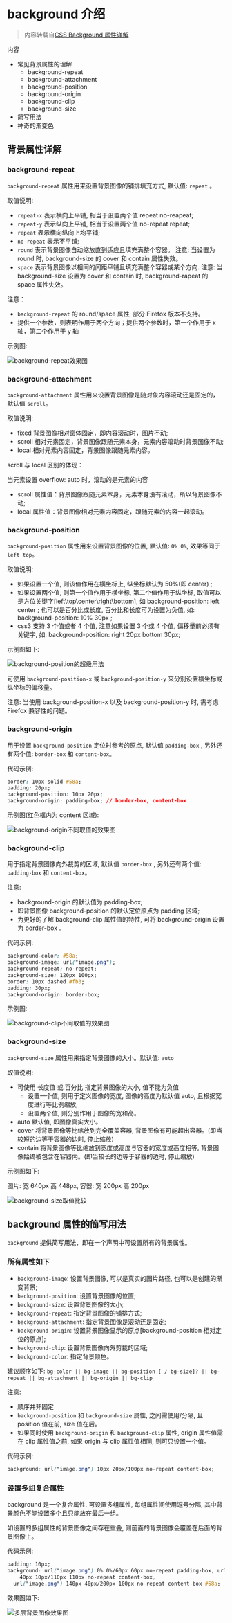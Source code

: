# background 介绍

> 内容转载自[CSS Background 属性详解](https://github.com/junruchen/junruchen.github.io/wiki/CSS-Background%E5%B1%9E%E6%80%A7%E8%AF%A6%E8%A7%A3)

内容

- 常见背景属性的理解
  - background-repeat
  - background-attachment
  - background-position
  - background-origin
  - background-clip
  - background-size
- 简写用法
- 神奇的渐变色

## 背景属性详解

### background-repeat

`background-repeat` 属性用来设置背景图像的铺排填充方式, 默认值: `repeat` 。

取值说明:

- `repeat-x` 表示横向上平铺, 相当于设置两个值 repeat no-reapeat;
- `repeat-y` 表示纵向上平铺, 相当于设置两个值 no-repeat repeat;
- `repeat` 表示横向纵向上均平铺;
- `no-repeat` 表示不平铺;
- `round` 表示背景图像自动缩放直到适应且填充满整个容器。 注意: 当设置为 round 时, background-size 的 cover 和 contain 属性失效。
- `space` 表示背景图像以相同的间距平铺且填充满整个容器或某个方向. 注意: 当 background-size 设置为 cover 和 contain 时, background-rapeat 的 space 属性失效。

注意：

- `background-repeat` 的 round/space 属性, 部分 Firefox 版本不支持。
- 提供一个参数，则表明作用于两个方向；提供两个参数时，第一个作用于 x 轴，第二个作用于 y 轴

示例图:

![background-repeat效果图](https://camo.githubusercontent.com/d7d6f324b51bebe30b05c55aba0d1de75b2b94ee/687474703a2f2f696d672e6d756b6577616e672e636f6d2f3538393938343033303030316661343830343935303236372e706e67)

### background-attachment

`background-attachment` 属性用来设置背景图像是随对象内容滚动还是固定的，默认值 `scroll`。

取值说明:

- fixed 背景图像相对窗体固定，即内容滚动时，图片不动;
- scroll 相对元素固定，背景图像跟随元素本身，元素内容滚动时背景图像不动;
- local 相对元素内容固定，背景图像跟随元素内容。

scroll 与 local 区别的体现：

当元素设置 overflow: auto 时，滚动的是元素的内容

- scroll 属性值：背景图像跟随元素本身，元素本身没有滚动，所以背景图像不动;
- local 属性值：背景图像相对元素内容固定，跟随元素的内容一起滚动。

### background-position

`background-position` 属性用来设置背景图像的位置, 默认值: `0% 0%`, 效果等同于 `left top`。

取值说明:

- 如果设置一个值, 则该值作用在横坐标上, 纵坐标默认为 50%(即 center) ;
- 如果设置两个值, 则第一个值作用于横坐标, 第二个值作用于纵坐标, 取值可以是方位关键字[left\top\center\right\bottom], 如 background-position: left center ; 也可以是百分比或长度, 百分比和长度可为设置为负值, 如: background-position: 10% 30px ;
- css3 支持 3 个值或者 4 个值, 注意如果设置 3 个或 4 个值, 偏移量前必须有关键字, 如: background-position: right 20px bottom 30px;

示例图如下:

![background-position的超级用法](https://camo.githubusercontent.com/9f286bde1cc4278af2e7da303c7ba20eed143758/687474703a2f2f696d672e6d756b6577616e672e636f6d2f3538393938326364303030313831636130353333303235352e706e67)

可使用 `background-position-x` 或 `background-position-y` 来分别设置横坐标或纵坐标的偏移量。

注意: 当使用 background-position-x 以及 background-position-y 时, 需考虑 Firefox 兼容性的问题。

### background-origin

用于设置 `background-position` 定位时参考的原点, 默认值 `padding-box` , 另外还有两个值: `border-box` 和 `content-box`。

代码示例:

```css
border: 10px solid #58a;
padding: 20px;
background-position: 10px 20px;
background-origin: padding-box; // border-box, content-box
```

示例图(红色框内为 content 区域):

![background-origin不同取值的效果图](https://camo.githubusercontent.com/c21ea0f474aad59ab8659005f00a46215ea3d841/68747470733a2f2f757365722d676f6c642d63646e2e786974752e696f2f323031382f332f33302f313632373630323365646433333239303f773d37323826683d33313826663d706e6726733d313837363336)

### background-clip

用于指定背景图像向外裁剪的区域, 默认值 `border-box` , 另外还有两个值: `padding-box` 和 `content-box`。

注意:

- background-origin 的默认值为 padding-box;
- 即背景图像 background-position 的默认定位原点为 padding 区域;
- 为更好的了解 background-clip 属性值的特性, 可将 background-origin 设置为 border-box 。

代码示例:

```css
background-color: #58a;
background-image: url("image.png");
background-repeat: no-repeat;
background-size: 120px 100px;
border: 10px dashed #fb3;
padding: 30px;
background-origin: border-box;
```

示例图:

![background-clip不同取值的效果图](https://camo.githubusercontent.com/b5088335291d181563c962bb6a4b74a35cffaf57/687474703a2f2f696d672e6d756b6577616e672e636f6d2f3538393938343931303030316530616230373136303239302e706e67)

### background-size

`background-size` 属性用来指定背景图像的大小。默认值: `auto`

取值说明:

- 可使用 长度值 或 百分比 指定背景图像的大小, 值不能为负值
  - 设置一个值, 则用于定义图像的宽度, 图像的高度为默认值 auto, 且根据宽度进行等比例缩放;
  - 设置两个值, 则分别作用于图像的宽和高。
- auto 默认值, 即图像真实大小。
- cover 将背景图像等比缩放到完全覆盖容器, 背景图像有可能超出容器。(即当较短的边等于容器的边时, 停止缩放)
- contain 将背景图像等比缩放到宽度或高度与容器的宽度或高度相等, 背景图像始终被包含在容器内。(即当较长的边等于容器的边时, 停止缩放)

示例图如下:

图片: 宽 640px 高 448px, 容器: 宽 200px 高 200px

![background-size取值比较](https://camo.githubusercontent.com/cdb46ed1f8ccc7304396626839d216b5cb6abf0b/687474703a2f2f696d672e6d756b6577616e672e636f6d2f3538393938333965303030313339393030343837303236342e706e67)

## background 属性的简写用法

`background` 提供简写用法，即在一个声明中可设置所有的背景属性。

### 所有属性如下

- `background-image`: 设置背景图像, 可以是真实的图片路径, 也可以是创建的渐变背景;
- `background-position`: 设置背景图像的位置;
- `background-size`: 设置背景图像的大小;
- `background-repeat`: 指定背景图像的铺排方式;
- `background-attachment`: 指定背景图像是滚动还是固定;
- `background-origin`: 设置背景图像显示的原点[background-position 相对定位的原点];
- `background-clip`: 设置背景图像向外剪裁的区域;
- `background-color`: 指定背景颜色。

建议顺序如下: `bg-color || bg-image || bg-position [ / bg-size]? || bg-repeat || bg-attachment || bg-origin || bg-clip`

注意:

- 顺序并非固定
- `background-position` 和 `background-size` 属性, 之间需使用/分隔, 且 position 值在前, size 值在后。
- 如果同时使用 `background-origin` 和 `background-clip` 属性, origin 属性值需在 clip 属性值之前, 如果 origin 与 clip 属性值相同, 则可只设置一个值。

代码示例:

```css
background: url("image.png") 10px 20px/100px no-repeat content-box;
```

### 设置多组复合属性

background 是一个复合属性, 可设置多组属性, 每组属性间使用逗号分隔, 其中背景颜色不能设置多个且只能放在最后一组。

如设置的多组属性的背景图像之间存在重叠, 则前面的背景图像会覆盖在后面的背景图像上。

代码示例:

```css
padding: 10px;
background: url("image.png") 0% 0%/60px 60px no-repeat padding-box, url("image.png")
    40px 10px/110px 110px no-repeat content-box,
  url("image.png") 140px 40px/200px 100px no-repeat content-box #58a;
```

效果图如下:

![多层背景图像效果图](https://camo.githubusercontent.com/67d9adf8311881e921e2dbe40e4fbfeea05f9193/687474703a2f2f696d672e6d756b6577616e672e636f6d2f3538393938316361303030313331316630353037303231312e706e67)
